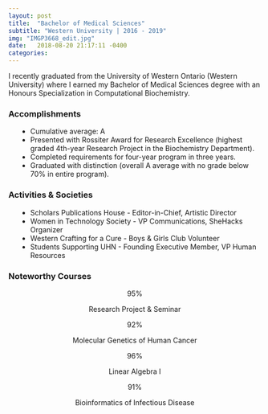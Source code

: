 ```yaml
---
layout: post
title:  "Bachelor of Medical Sciences"
subtitle: "Western University | 2016 - 2019"
img: "IMGP3668_edit.jpg"
date:   2018-08-20 21:17:11 -0400
categories: 
---
```

<p class="more">I recently graduated from the University of Western Ontario (Western University) where I earned my Bachelor of Medical Sciences degree with an Honours Specialization in Computational Biochemistry.</p>
<h3>Accomplishments</h3>
<ul style="margin-left: 20px;">
    <li>Cumulative average: A</li>
    <li>Presented with Rossiter Award for Research Excellence (highest graded 4th-year Research Project in the Biochemistry Department).</li>
    <li>Completed requirements for four-year program in three years.</li>
    <li>Graduated with distinction (overall A average with no grade below 70% in entire program).</li>
</ul>
<h3>Activities & Societies</h3>
<ul style="margin-left: 20px;">
    <li>Scholars Publications House - Editor-in-Chief, Artistic Director</li>
    <li>Women in Technology Society - VP Communications, SheHacks Organizer</li>
    <li>Western Crafting for a Cure - Boys & Girls Club Volunteer</li>
    <li>Students Supporting UHN - Founding Executive Member, VP Human Resources</li>
</ul>
<h3>Noteworthy Courses</h3>
<div class="row" style="text-align: center;">
    <div class="col-sm-3 col-xs-6">
        <div class="four-piece" style="background-image: url(../images/computer-science.jpg);">
            95%
        </div>
        <p>Research Project & Seminar</p>
    </div>
    <div class="col-sm-3 col-xs-6">
        <div class="four-piece" style="background-image: url(../images/biochemistry.jpg);">
            92%
        </div>
        <p>Molecular Genetics of Human Cancer</p>
    </div>
    <div class="col-sm-3 col-xs-6">
        <div class="four-piece" style="background-image: url(../images/math.jpg);">
            96%
        </div>
        <p>Linear Algebra I</p>
    </div>
    <div class="col-sm-3 col-xs-6">
        <div class="four-piece" style="background-image: url(../images/sn-hepatitis.jpg);">
            91%
        </div>
        <p>Bioinformatics of Infectious Disease</p>
    </div>
</div>
